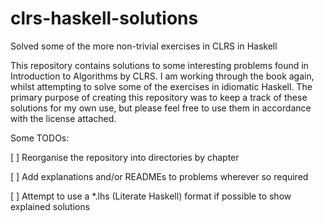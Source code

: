 # clrs-haskell-solutions
Solved some of the more non-trivial exercises in CLRS in Haskell

This repository contains solutions to some interesting problems found in Introduction to Algorithms by CLRS. I am working through the book again, whilst attempting to solve some of the exercises in idiomatic Haskell. The primary purpose of creating this repository was to keep a track of these solutions for my own use, but please feel free to use them in accordance with the license attached.

Some TODOs:

[ ] Reorganise the repository into directories by chapter

[ ] Add explanations and/or READMEs to problems wherever so required

[ ] Attempt to use a *.lhs (Literate Haskell) format if possible to show explained solutions
